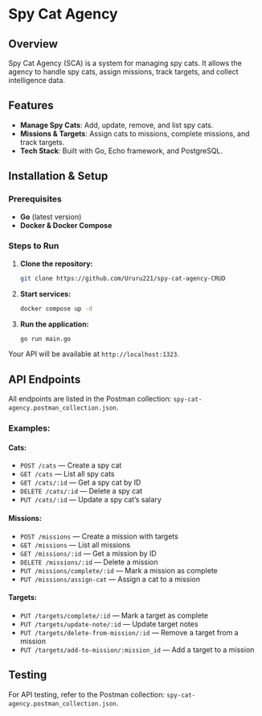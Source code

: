 # Spy Cat Agency

## Overview
Spy Cat Agency (SCA) is a system for managing spy cats. It allows the agency to handle spy cats, assign missions, track targets, and collect intelligence data.

## Features
- **Manage Spy Cats**: Add, update, remove, and list spy cats.
- **Missions & Targets**: Assign cats to missions, complete missions, and track targets.
- **Tech Stack**: Built with Go, Echo framework, and PostgreSQL.

## Installation & Setup

### Prerequisites
- **Go** (latest version)
- **Docker & Docker Compose**

### Steps to Run
1. **Clone the repository:**
   ```sh
   git clone https://github.com/Ururu221/spy-cat-agency-CRUD
   ```
2. **Start services:**
   ```sh
   docker compose up -d
   ```
3. **Run the application:**
   ```sh
   go run main.go
   ```

Your API will be available at `http://localhost:1323`.

## API Endpoints
All endpoints are listed in the Postman collection: `spy-cat-agency.postman_collection.json`.

### Examples:
#### **Cats:**
- `POST /cats` — Create a spy cat
- `GET /cats` — List all spy cats
- `GET /cats/:id` — Get a spy cat by ID
- `DELETE /cats/:id` — Delete a spy cat
- `PUT /cats/:id` — Update a spy cat’s salary

#### **Missions:**
- `POST /missions` — Create a mission with targets
- `GET /missions` — List all missions
- `GET /missions/:id` — Get a mission by ID
- `DELETE /missions/:id` — Delete a mission
- `PUT /missions/complete/:id` — Mark a mission as complete
- `PUT /missions/assign-cat` — Assign a cat to a mission

#### **Targets:**
- `PUT /targets/complete/:id` — Mark a target as complete
- `PUT /targets/update-note/:id` — Update target notes
- `PUT /targets/delete-from-mission/:id` — Remove a target from a mission
- `PUT /targets/add-to-mission/:mission_id` — Add a target to a mission

## Testing
For API testing, refer to the Postman collection: `spy-cat-agency.postman_collection.json`.



